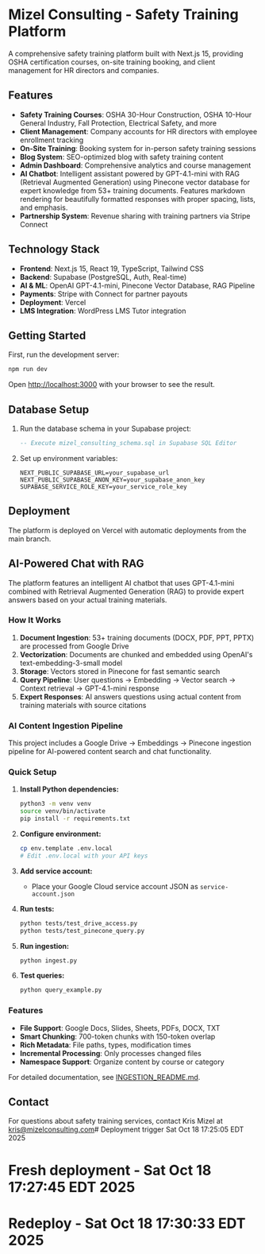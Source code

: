 # Mizel Consulting - Safety Training Platform

A comprehensive safety training platform built with Next.js 15, providing OSHA certification courses, on-site training booking, and client management for HR directors and companies.

## Features

- **Safety Training Courses**: OSHA 30-Hour Construction, OSHA 10-Hour General Industry, Fall Protection, Electrical Safety, and more
- **Client Management**: Company accounts for HR directors with employee enrollment tracking
- **On-Site Training**: Booking system for in-person safety training sessions
- **Blog System**: SEO-optimized blog with safety training content
- **Admin Dashboard**: Comprehensive analytics and course management
- **AI Chatbot**: Intelligent assistant powered by GPT-4.1-mini with RAG (Retrieval Augmented Generation) using Pinecone vector database for expert knowledge from 53+ training documents. Features markdown rendering for beautifully formatted responses with proper spacing, lists, and emphasis.
- **Partnership System**: Revenue sharing with training partners via Stripe Connect

## Technology Stack

- **Frontend**: Next.js 15, React 19, TypeScript, Tailwind CSS
- **Backend**: Supabase (PostgreSQL, Auth, Real-time)
- **AI & ML**: OpenAI GPT-4.1-mini, Pinecone Vector Database, RAG Pipeline
- **Payments**: Stripe with Connect for partner payouts
- **Deployment**: Vercel
- **LMS Integration**: WordPress LMS Tutor integration

## Getting Started

First, run the development server:

```bash
npm run dev
```

Open [http://localhost:3000](http://localhost:3000) with your browser to see the result.

## Database Setup

1. Run the database schema in your Supabase project:
   ```sql
   -- Execute mizel_consulting_schema.sql in Supabase SQL Editor
   ```

2. Set up environment variables:
   ```env
   NEXT_PUBLIC_SUPABASE_URL=your_supabase_url
   NEXT_PUBLIC_SUPABASE_ANON_KEY=your_supabase_anon_key
   SUPABASE_SERVICE_ROLE_KEY=your_service_role_key
   ```

## Deployment

The platform is deployed on Vercel with automatic deployments from the main branch.

## AI-Powered Chat with RAG

The platform features an intelligent AI chatbot that uses GPT-4.1-mini combined with Retrieval Augmented Generation (RAG) to provide expert answers based on your actual training materials.

### How It Works

1. **Document Ingestion**: 53+ training documents (DOCX, PDF, PPT, PPTX) are processed from Google Drive
2. **Vectorization**: Documents are chunked and embedded using OpenAI's text-embedding-3-small model
3. **Storage**: Vectors stored in Pinecone for fast semantic search
4. **Query Pipeline**: User questions → Embedding → Vector search → Context retrieval → GPT-4.1-mini response
5. **Expert Responses**: AI answers questions using actual content from training materials with source citations

### AI Content Ingestion Pipeline

This project includes a Google Drive → Embeddings → Pinecone ingestion pipeline for AI-powered content search and chat functionality.

### Quick Setup

1. **Install Python dependencies:**
   ```bash
   python3 -m venv venv
   source venv/bin/activate
   pip install -r requirements.txt
   ```

2. **Configure environment:**
   ```bash
   cp env.template .env.local
   # Edit .env.local with your API keys
   ```

3. **Add service account:**
   - Place your Google Cloud service account JSON as `service-account.json`

4. **Run tests:**
   ```bash
   python tests/test_drive_access.py
   python tests/test_pinecone_query.py
   ```

5. **Run ingestion:**
   ```bash
   python ingest.py
   ```

6. **Test queries:**
   ```bash
   python query_example.py
   ```

### Features

- **File Support**: Google Docs, Slides, Sheets, PDFs, DOCX, TXT
- **Smart Chunking**: 700-token chunks with 150-token overlap
- **Rich Metadata**: File paths, types, modification times
- **Incremental Processing**: Only processes changed files
- **Namespace Support**: Organize content by course or category

For detailed documentation, see [INGESTION_README.md](./INGESTION_README.md).

## Contact

For questions about safety training services, contact Kris Mizel at kris@mizelconsulting.com# Deployment trigger Sat Oct 18 17:25:05 EDT 2025
# Fresh deployment - Sat Oct 18 17:27:45 EDT 2025
# Redeploy - Sat Oct 18 17:30:33 EDT 2025
